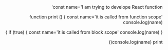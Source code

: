 

<div dir='rtl'">
 const name='I am trying to develope React function'

function print () 
{
const name='it is called from function scope'
console.log(name)

if (true)
{
const name='it is called from block scope'
console.log(name)
}
}

console.log(name)
print() 
</div>


